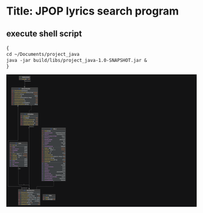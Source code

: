 # Title: JPOP lyrics search program

## execute shell script
```
{
cd ~/Documents/project_java
java -jar build/libs/project_java-1.0-SNAPSHOT.jar &
}
```







<img src="project_java_UML_img.png" alt="project_UML">
